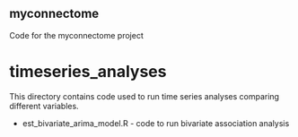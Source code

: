 ## myconnectome

Code for the myconnectome project

# timeseries_analyses

This directory contains code used to run time series analyses comparing different variables.

* est\_bivariate\_arima_model.R - code to run bivariate association analysis


